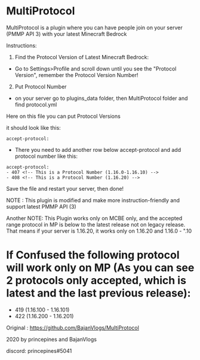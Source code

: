 # MultiProtocol
MultiProtocol is a plugin where you can have people join on your server (PMMP API 3) with your latest
Minecraft Bedrock

Instructions:
1. Find the Protocol Version of Latest Minecraft Bedrock:
- Go to Settings>Profile and scroll down until you see the "Protocol Version",
remember the Protocol Version Number!

2. Put Protocol Number
- on your server go to plugins_data folder, then MultiProtocol folder and
find protocol.yml

Here on this file you can put Protocol Versions

it should look like this:

```
accept-protocol:
```

- There you need to add another row below accept-protocol and add protocol number like this:

```
accept-protocol:
- 407 <!-- This is a Protocol Number (1.16.0-1.16.10) -->
- 408 <!-- This is a Protocol Number (1.16.20) -->
```


Save the file and restart your server, then done!


NOTE : This plugin is modified and make more instruction-friendly and support latest PMMP API (3)

Another NOTE: This Plugin works only on MCBE only, and the accepted range protocol in MP is below to the latest release not on legacy release.
That means if your server is 1.16.20, it works only on 1.16.20 and 1.16.0 -  ".10

# If Confused the following protocol will work only on MP (As you can see 2 protocols only accepted, which is latest and the last previous release):
- 419 (1.16.100 - 1.16.101)
- 422 (1.16.200 - 1.16.201)


Original : https://github.com/BajanVlogs/MultiProtocol



2020 by princepines and BajanVlogs

discord: princepines#5041
